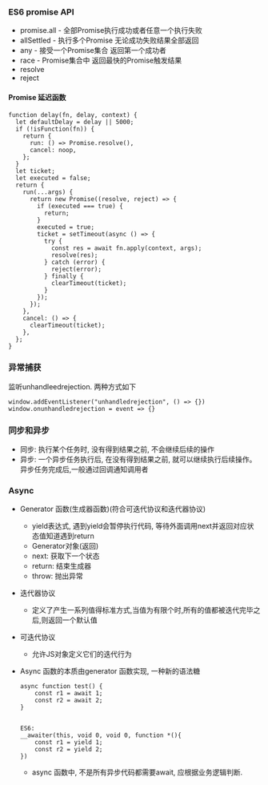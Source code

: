 ### ES6 promise API
- promise.all - 全部Promise执行成功或者任意一个执行失败
- allSettled - 执行多个Promise 无论成功失败结果全部返回
- any - 接受一个Promise集合 返回第一个成功者
- race - Promise集合中 返回最快的Promise触发结果
- resolve
- reject

#### Promise 延迟函数
```
function delay(fn, delay, context) {
  let defaultDelay = delay || 5000;
  if (!isFunction(fn)) {
    return {
      run: () => Promise.resolve(),
      cancel: noop,
    };
  }
  let ticket;
  let executed = false;
  return {
    run(...args) {
      return new Promise((resolve, reject) => {
        if (executed === true) {
          return;
        }
        executed = true;
        ticket = setTimeout(async () => {
          try {
            const res = await fn.apply(context, args);
            resolve(res);
          } catch (error) {
            reject(error);
          } finally {
            clearTimeout(ticket);
          }
        });
      });
    },
    cancel: () => {
      clearTimeout(ticket);
    },
  };
}
```

### 异常捕获
监听unhandleedrejection. 两种方式如下
```
window.addEventListener("unhandledrejection", () => {})
window.onunhandledrejection = event => {}
```

### 同步和异步
- 同步: 执行某个任务时, 没有得到结果之前, 不会继续后续的操作
- 异步: 一个异步任务执行后, 在没有得到结果之前, 就可以继续执行后续操作。异步任务完成后,一般通过回调通知调用者

### Async
- Generator 函数(生成器函数)(符合可迭代协议和迭代器协议)
  - yield表达式, 遇到yield会暂停执行代码, 等待外面调用next并返回对应状态值知道遇到return
  - Generator对象(返回)
  - next: 获取下一个状态
  - return: 结束生成器
  - throw: 抛出异常
- 迭代器协议
  - 定义了产生一系列值得标准方式,当值为有限个时,所有的值都被迭代完毕之后,则返回一个默认值
- 可迭代协议
  - 允许JS对象定义它们的迭代行为
- Async 函数的本质由generator 函数实现, 一种新的语法糖
  ```
  async function test() {
      const r1 = await 1;
      const r2 = await 2;
  }
  

  ES6:
  __awaiter(this, void 0, void 0, function *(){
      const r1 = yield 1;
      const r2 = yield 2;
  })
  ```

  - async 函数中, 不是所有异步代码都需要await, 应根据业务逻辑判断.